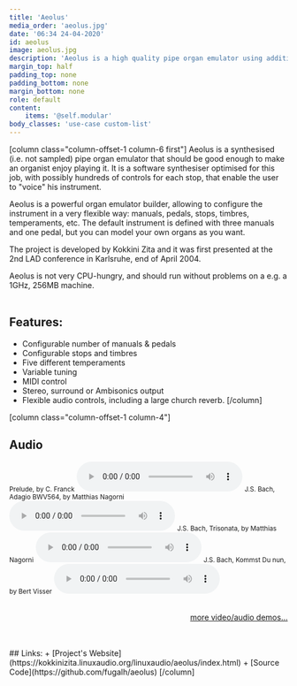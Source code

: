 ```yaml
---
title: 'Aeolus'
media_order: 'aeolus.jpg'
date: '06:34 24-04-2020'
id: aeolus
image: aeolus.jpg
description: 'Aeolus is a high quality pipe organ emulator using additive synthesis.'
margin_top: half
padding_top: none
padding_bottom: none
margin_bottom: none
role: default
content:
    items: '@self.modular'
body_classes: 'use-case custom-list'
---
```

[column class="column-offset-1 column-6 first"]
Aeolus is a synthesised (i.e. not sampled) pipe organ emulator that should be good enough to make an organist enjoy playing it. It is a software synthesiser optimised for this job, with possibly hundreds of controls for each stop, that enable the user to "voice" his instrument. 

Aeolus is a powerful organ emulator builder, allowing to configure the instrument in a very flexible way: manuals, pedals, stops, timbres, temperaments, etc. The default instrument is defined with three manuals and one pedal,
but you can model your own organs as you want.

The project is developed by Kokkini Zita and it was first presented at the 2nd LAD conference in Karlsruhe, end of April 2004.

Aeolus is not very CPU-hungry, and should run without problems on a e.g. a 1GHz, 256MB machine.
<br>
<br>

## Features:
+ Configurable number of manuals & pedals
+ Configurable stops and timbres
+ Five different temperaments
+ Variable tuning
+ MIDI control
+ Stereo, surround or Ambisonics output
+ Flexible audio controls, including a large church reverb.
[/column]

[column class="column-offset-1 column-4"]
## Audio
<small>Prelude, by C. Franck</small>
![Franck-bv.ogg](Franck-bv.ogg)
<small>J.S. Bach, Adagio BWV564, by Matthias Nagorni</small>
![BWV564b-mn.ogg](BWV564b-mn.ogg)
<small>J.S. Bach, Trisonata, by Matthias Nagorni</small>
![Triosonata.ogg](Triosonata.ogg)
<small>J.S. Bach, Kommst Du nun, by Bert Visser</small>
![BWV650-bv.ogg](BWV650-bv.ogg)
<br>
<br>
<p align="right">
 <a href="https://wiki.zynthian.org/index.php/Zynthian_Sound_Demos" target="_blank">more video/audio demos...</a>
</p>
<br>
<br>
## Links:
+ [Project's Website](https://kokkinizita.linuxaudio.org/linuxaudio/aeolus/index.html)
+ [Source Code](https://github.com/fugalh/aeolus)
[/column]

